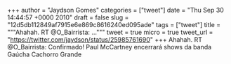 
+++
author = "Jaydson Gomes"
categories = ["tweet"]
date = "Thu Sep 30 14:44:57 +0000 2010"
draft = false
slug = "12d5db112849af7915e6e869c8616240ed095ade"
tags = ["tweet"]
title = """Ahahah. RT @O_Bairrista: ..."""
tweet = true
micro = true
tweet_url = "https://twitter.com/jaydson/status/25985761690"
+++
Ahahah. RT @O_Bairrista: Confirmado! Paul McCartney encerrará shows da banda Gaúcha Cachorro Grande
